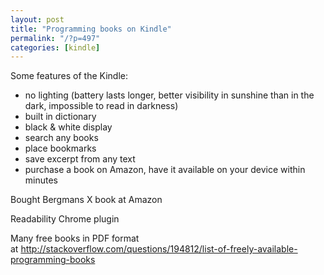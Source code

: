 ```yaml
---
layout: post
title: "Programming books on Kindle"
permalink: "/?p=497"
categories: [kindle]
---
```


Some features of the Kindle:
<ul>
	<li>no lighting (battery lasts longer, better visibility in sunshine than in the dark, impossible to read in darkness)</li>
	<li>built in dictionary</li>
	<li>black &amp; white display</li>
	<li>search any books</li>
	<li>place bookmarks</li>
	<li>save excerpt from any text</li>
	<li>purchase a book on Amazon, have it available on your device within minutes</li>
</ul>
Bought Bergmans X book at Amazon

Readability Chrome plugin

Many free books in PDF format at http://stackoverflow.com/questions/194812/list-of-freely-available-programming-books
